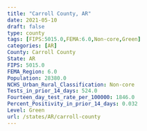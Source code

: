 ```yaml
---
title: "Carroll County, AR"
date: 2021-05-10
draft: false
type: county
tags: [FIPS:5015.0,FEMA:6.0,Non-core,Green]
categories: [AR]
County: Carroll County
State: AR
FIPS: 5015.0
FEMA_Region: 6.0
Population: 28380.0
NCHS_Urban_Rural_Classification: Non-core
Tests_in_prior_14_days: 524.0
Fourteen_day_test_rate_per_100000: 1846.0
Percent_Positivity_in_prior_14_days: 0.032
Level: Green
url: /states/AR/carroll-county
---
```



